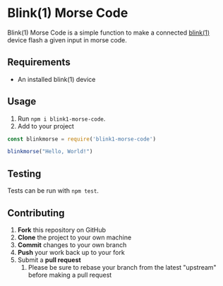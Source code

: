 # Blink(1) Morse Code

Blink(1) Morse Code is a simple function to make a connected [blink(1)](https://blink1.thingm.com) device flash a given
input in morse code.

## Requirements

- An installed blink(1) device

## Usage

1. Run `npm i blink1-morse-code`.
1. Add to your project

```javascript
const blinkmorse = require('blink1-morse-code')

blinkmorse("Hello, World!")
```

## Testing

Tests can be run with `npm test`.

## Contributing

1. **Fork** this repository on GitHub
1. **Clone** the project to your own machine
1. **Commit** changes to your own branch
1. **Push** your work back up to your fork
1. Submit a **pull request**
    1. Please be sure to rebase your branch from the latest "upstream" before making a pull request